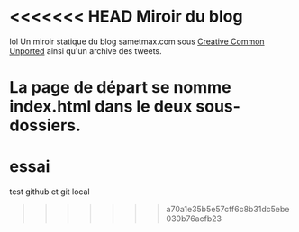 <<<<<<< HEAD
Miroir du blog
===============
lol
Un miroir statique du blog sametmax.com sous <a href="http://creativecommons.org/licenses/by/3.0/">Creative Common Unported</a> ainsi qu'un archive des tweets.

La page de départ se nomme index.html dans le deux sous-dossiers.
=======
essai
=====

test github et git local
>>>>>>> a70a1e35b5e57cff6c8b31dc5ebe030b76acfb23
